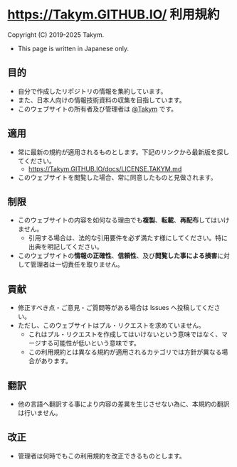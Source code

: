 # <https://Takym.GITHUB.IO/> 利用規約
Copyright (C) 2019-2025 Takym.

* This page is written in Japanese only.

## 目的
* 自分で作成したリポジトリの情報を集約しています。
* また、日本人向けの情報技術資料の収集を目指しています。
* このウェブサイトの所有者及び管理者は [@Takym](https://github.com/Takym) です。

## 適用
* 常に最新の規約が適用されるものとします。下記のリンクから最新版を探してください。
	* <https://Takym.GITHUB.IO/docs/LICENSE.TAKYM.md>
* このウェブサイトを閲覧した場合、常に同意したものと見做されます。

## 制限
* このウェブサイトの内容を如何なる理由でも**複製**、**転載**、**再配布**してはいけません。
	* 引用する場合は、法的な引用要件を必ず満たす様にしてください。特に出典を明記してください。
* このウェブサイトの**情報の正確性**、**信頼性**、及び**閲覧した事による損害**に対して管理者は一切責任を取りません。

## 貢献
* 修正すべき点・ご意見・ご質問等がある場合は Issues へ投稿してください。
* ただし、このウェブサイトはプル・リクエストを求めていません。
	* これはプル・リクエストを作成してはいけないという意味ではなく、マージする可能性が低いという意味です。
	* この利用規約とは異なる規約が適用されるカテゴリでは方針が異なる場合があります。

## 翻訳
* 他の言語へ翻訳する事により内容の差異を生じさせない為に、本規約の翻訳は行いません。

## 改正
* 管理者は何時でもこの利用規約を改正できるものとします。

